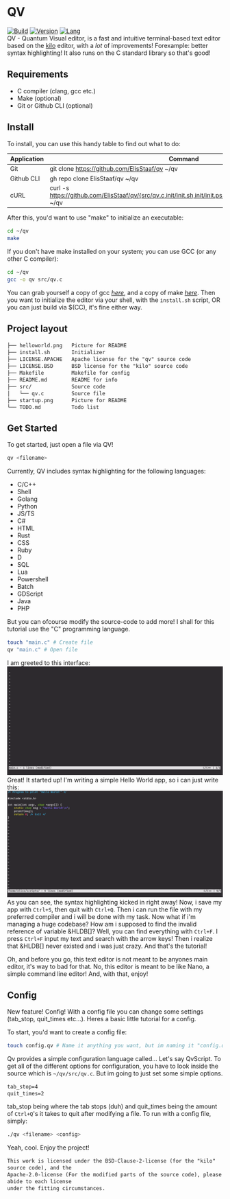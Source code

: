 # QV
[![Build](https://img.shields.io/badge/build_(openSUSE)-Passing-brightgreen?logo=opensuse)](https://github.com/ElisStaaf/qv) 
[![Version](https://img.shields.io/badge/Version-1.1.0-darkblue)](https://github.com/ElisStaaf/qv)
[![Lang](https://img.shields.io/badge/Lang-C-lightgrey?logo=c)](https://github.com/ElisStaaf/qv)  
QV - Quantum Visual editor, is a fast and intuitive terminal-based text editor based on the [kilo](https://github.com/snaptoken/kilo-src) 
editor, with a _lot_ of improvements! Forexample: better syntax highlighting! It also runs 
on the C standard library so that's good!

Requirements
-------
- C compiler (clang, gcc etc.)
- Make (optional)
- Git or Github CLI (optional)

Install
-------
To install, you can use this handy table to find out what to do:

| Application | Command                                                                                                                  |
| ----------- | -------                                                                                                                  |
| Git         | git clone https://github.com/ElisStaaf/qv ~/qv                                                                           |
| Github CLI  | gh repo clone ElisStaaf/qv ~/qv                                                                                          |
| cURL        | curl -s https://github.com/ElisStaaf/qv/{src/qv.c,init/init.sh,init/init.ps1,init/init.bat,init/init.fish,Makefile} ~/qv |

After this, you'd want to use "make" to initialize an executable:
```bash
cd ~/qv
make
```
If you don't have make installed on your system; you can use GCC (or any other C compiler):
```bash
cd ~/qv
gcc -o qv src/qv.c
```
You can grab yourself a copy of gcc [*here*](https://sourceforge.net/projects/mingw-w64/), 
and a copy of make [*here*](https://www.gnu.org/software/make/).
Then you want to initialize the editor via your shell, with the `install.sh` script, OR you can
just build via $(CC), it's fine either way.

Project layout
--------
```
├── helloworld.png   Picture for README
├── install.sh       Initializer
├── LICENSE.APACHE   Apache license for the "qv" source code
├── LICENSE.BSD      BSD license for the "kilo" source code
├── Makefile         Makefile for config
├── README.md        README for info
├── src/             Source code
│   └── qv.c         Source file
├── startup.png      Picture for README
└── TODO.md          Todo list
```

Get Started
--------
To get started, just open a file via QV!
```bash
qv <filename>
```
Currently, QV includes syntax highlighting for the following languages:  
-  C/C++
-  Shell
-  Golang
-  Python
-  JS/TS
-  C#
-  HTML
-  Rust
-  CSS
-  Ruby
-  D
-  SQL
-  Lua
-  Powershell
-  Batch
-  GDScript
-  Java
-  PHP

But you can ofcourse modify the source-code to add more! I shall for this tutorial
use the "C" programming language.
```bash
touch "main.c" # Create file
qv "main.c" # Open file
```
I am greeted to this interface:
[![File could not be loaded.](https://github.com/ElisStaaf/qv/blob/main/startup.png?raw=true)](https://github.com/ElisStaaf/qv/startup.png)
Great! It started up! I'm writing a simple Hello World app, so i can just write this:
[![File could not be loaded.](https://github.com/ElisStaaf/qv/blob/main/helloworld.png?raw=true)](https://github.com/ElisStaaf/qv/blob/main/helloworld.png)
As you can see, the syntax highlighting kicked in right away! Now, i save my app with `Ctrl+S`, then quit with `Ctrl+Q`. Then i can run the
file with my preferred compiler and i will be done with my task. Now what if i'm managing a huge codebase? How am i supposed to find the invalid 
reference of variable &HLDB[]? Well, you can find everything with `Ctrl+F`. I press `Ctrl+F` input my text and search with the arrow keys! Then i realize that &HLDB[]
never existed and i was just crazy. And that's the tutorial!

Oh, and before you go, this text editor is not meant to be anyones main editor, it's way
to bad for that. No, this editor is meant to be like Nano, a simple command line editor! And, with that, enjoy!

Config
------
New feature! Config! With a config file you can change some settings (tab_stop, quit_times etc...).
Heres a basic little tutorial for a config.  
  
To start, you'd want to create a config file:
```bash
touch config.qv # Name it anything you want, but im naming it "config.qv".
```
Qv provides a simple configuration language called... Let's say QvScript. To get all
of the different options for configuration, you have to look inside the source which is `~/qv/src/qv.c`.
But im going to just set some simple options.
```
tab_stop=4
quit_times=2
```
tab_stop being where the tab stops (duh) and quit_times being the amount of `Ctrl+Q`'s it takes to quit after
modifying a file. To run with a config file, simply:
```bash
./qv <filename> <config>
```
Yeah, cool. Enjoy the project!

    This work is licensed under the BSD-Clause-2-license (for the "kilo" source code), and the 
    Apache-2.0-license (For the modified parts of the source code), please abide to each license
    under the fitting circumstances.
